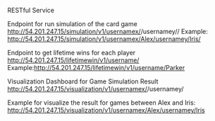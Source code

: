 
RESTful Service

Endpoint for run simulation of the card game
http://54.201.247.15/simulation/v1/usernamex/<int>/usernamey/<int>/
Example:
http://54.201.247.15/simulation/v1/usernamex/Alex/usernamey/Iris/

Endpoint to get lifetime wins for each player
http://54.201.247.15/lifetimewin/v1/username/<str>
Example:http://54.201.247.15/lifetimewin/v1/username/Parker


Visualization Dashboard for Game Simulation Result
http://54.201.247.15/visualization/v1/usernamex/<str>/usernamey/<str>

Example for visualize the result for games between Alex and Iris:
http://54.201.247.15/visualization/v1/usernamex/Alex/usernamey/Iris

